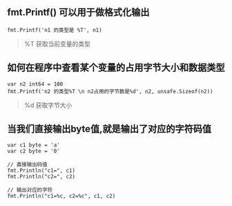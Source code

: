 ##  fmt.Printf() 可以用于做格式化输出
```
fmt.Printf('n1 的类型是 %T', n1)
```

> %T 获取当前变量的类型

## 如何在程序中查看某个变量的占用字节大小和数据类型
```
var n2 int64 = 100
fmt.Printf('n2 的类型%T \n n2占用的字节数是%d', n2, unsafe.Sizeof(n2))
```

> %d 获取字节大小

## 当我们直接输出byte值,就是输出了对应的字符码值
```
var c1 byte = 'a'
var c2 byte = '0'

// 直接输出码值
fmt.Println("c1=", c1)
fmt.Println("c2=", c2)

// 输出对应的字符
fmt.Println("c1=%c, c2=%c", c1, c2)
```


